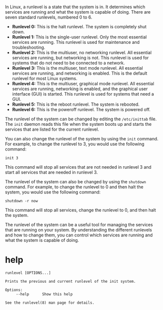 # 

In Linux, a runlevel is a state that the system is in. It determines which services are running and what the system is capable of doing. There are seven standard runlevels, numbered 0 to 6.

* **Runlevel 0:** This is the halt runlevel. The system is completely shut down.
* **Runlevel 1:** This is the single-user runlevel. Only the most essential services are running. This runlevel is used for maintenance and troubleshooting.
* **Runlevel 2:** This is the multiuser, no networking runlevel. All essential services are running, but networking is not. This runlevel is used for systems that do not need to be connected to a network.
* **Runlevel 3:** This is the multiuser, text mode runlevel. All essential services are running, and networking is enabled. This is the default runlevel for most Linux systems.
* **Runlevel 4:** This is the multiuser, graphical mode runlevel. All essential services are running, networking is enabled, and the graphical user interface (GUI) is started. This runlevel is used for systems that need a GUI.
* **Runlevel 5:** This is the reboot runlevel. The system is rebooted.
* **Runlevel 6:** This is the poweroff runlevel. The system is powered off.

The runlevel of the system can be changed by editing the `/etc/inittab` file. The `init` daemon reads this file when the system boots up and starts the services that are listed for the current runlevel.

You can also change the runlevel of the system by using the `init` command. For example, to change the runlevel to 3, you would use the following command:

```
init 3
```

This command will stop all services that are not needed in runlevel 3 and start all services that are needed in runlevel 3.

The runlevel of the system can also be changed by using the `shutdown` command. For example, to change the runlevel to 0 and then halt the system, you would use the following command:

```
shutdown -r now
```

This command will stop all services, change the runlevel to 0, and then halt the system.

The runlevel of the system can be a useful tool for managing the services that are running on your system. By understanding the different runlevels and how to change them, you can control which services are running and what the system is capable of doing.



# help 

```
runlevel [OPTIONS...]

Prints the previous and current runlevel of the init system.

Options:
     --help      Show this help

See the runlevel(8) man page for details.
```

